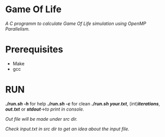 # Game Of Life
*A C programm to calculate Game Of Life simulation using OpenMP Parallelism.*

# Prerequisites
- Make
- gcc

# RUN
***./run.sh -h*** for help
***./run.sh -c*** for clean
***./run.sh your.txt***, (int)***iterations***, ***out.txt*** or ***stdout***->*to print in console.*

*Out file will be made under src dir.*

*Check input.txt in src dir to get an idea about the input file.*